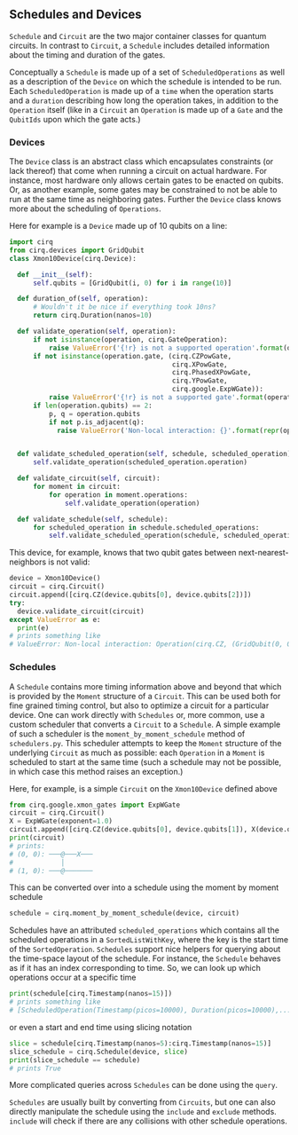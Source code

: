 ## Schedules and Devices

``Schedule`` and ``Circuit`` are the two major container classes for
quantum circuits.  In contrast to ``Circuit``, a ``Schedule`` includes
detailed information about the timing and duration of the gates.

Conceptually a ``Schedule`` is made up of a set of ``ScheduledOperations``
as well as a description of the ``Device`` on which the schedule is
intended to be run.  Each ``ScheduledOperation`` is made up of a ``time``
when the operation starts and a ``duration`` describing how long the
operation takes, in addition to the ``Operation`` itself (like in a
``Circuit`` an ``Operation`` is made up of a ``Gate`` and the ``QubitIds``
upon which the gate acts.)

### Devices

The ``Device`` class is an abstract class which encapsulates constraints
(or lack thereof) that come when running a circuit on actual hardware.
For instance, most hardware only allows certain gates to be enacted
on qubits.  Or, as another example, some gates may be constrained to not
be able to run at the same time as neighboring gates.  Further the
``Device`` class knows more about the scheduling of ``Operations``.

Here for example is a ``Device`` made up of 10 qubits on a line:
```python
import cirq
from cirq.devices import GridQubit
class Xmon10Device(cirq.Device):

  def __init__(self):
      self.qubits = [GridQubit(i, 0) for i in range(10)]

  def duration_of(self, operation):
      # Wouldn't it be nice if everything took 10ns?
      return cirq.Duration(nanos=10)

  def validate_operation(self, operation):
      if not isinstance(operation, cirq.GateOperation):
          raise ValueError('{!r} is not a supported operation'.format(operation))
      if not isinstance(operation.gate, (cirq.CZPowGate,
                                         cirq.XPowGate,
                                         cirq.PhasedXPowGate,
                                         cirq.YPowGate,
                                         cirq.google.ExpWGate)):
          raise ValueError('{!r} is not a supported gate'.format(operation.gate))
      if len(operation.qubits) == 2:
          p, q = operation.qubits
          if not p.is_adjacent(q):
            raise ValueError('Non-local interaction: {}'.format(repr(operation)))


  def validate_scheduled_operation(self, schedule, scheduled_operation):
      self.validate_operation(scheduled_operation.operation)

  def validate_circuit(self, circuit):
      for moment in circuit:
          for operation in moment.operations:
              self.validate_operation(operation)

  def validate_schedule(self, schedule):
      for scheduled_operation in schedule.scheduled_operations:
          self.validate_scheduled_operation(schedule, scheduled_operation)
```
This device, for example, knows that two qubit gates between
next-nearest-neighbors is not valid:
```python
device = Xmon10Device()
circuit = cirq.Circuit()
circuit.append([cirq.CZ(device.qubits[0], device.qubits[2])])
try: 
  device.validate_circuit(circuit)
except ValueError as e:
  print(e)
# prints something like
# ValueError: Non-local interaction: Operation(cirq.CZ, (GridQubit(0, 0), GridQubit(2, 0)))
```

### Schedules

A ``Schedule`` contains more timing information above and beyond
that which is provided by the ``Moment`` structure of a ``Circuit``.
This can be used both for fine grained timing control, but also to
optimize a circuit for a particular device.  One can work directly
with ``Schedules`` or, more common, use a custom scheduler that
converts a ``Circuit`` to a ``Schedule``.  A simple example of
such a scheduler is the ``moment_by_moment_schedule`` method of
``schedulers.py``.  This scheduler attempts to keep the ``Moment``
structure of the underlying ``Circuit`` as much as possible:
each ``Operation`` in a ``Moment`` is scheduled to start at the 
same time (such a schedule may not be possible, in which case this
method raises an exception.)

Here, for example, is a simple ``Circuit`` on the ``Xmon10Device`` 
defined above
```python
from cirq.google.xmon_gates import ExpWGate
circuit = cirq.Circuit()
X = ExpWGate(exponent=1.0)
circuit.append([cirq.CZ(device.qubits[0], device.qubits[1]), X(device.qubits[0])])
print(circuit)
# prints:
# (0, 0): ───@───X───
#            │
# (1, 0): ───@───────
```
This can be converted over into a schedule using the moment by
moment schedule
```python
schedule = cirq.moment_by_moment_schedule(device, circuit)
```
Schedules have an attributed ``scheduled_operations`` which contains
all the scheduled operations in a ``SortedListWithKey``, where the
key is the start time of the ``SortedOperation``. ``Schedules`` support
nice helpers for querying about the time-space layout of the schedule.
For instance, the ``Schedule`` behaves as if it has an index corresponding
to time.  So, we can look up which operations occur at a specific time
```python
print(schedule[cirq.Timestamp(nanos=15)])
# prints something like 
# [ScheduledOperation(Timestamp(picos=10000), Duration(picos=10000),...)]
```
or even a start and end time using slicing notation
```python
slice = schedule[cirq.Timestamp(nanos=5):cirq.Timestamp(nanos=15)]
slice_schedule = cirq.Schedule(device, slice)
print(slice_schedule == schedule)
# prints True
```
More complicated queries across ``Schedules`` can be done using the
``query``.

``Schedules`` are usually built by converting from ``Circuits``,
but one can also directly manipulate the schedule using the 
``include`` and ``exclude`` methods.  ``include`` will check
if there are any collisions with other schedule operations.
